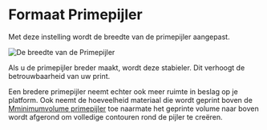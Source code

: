 Formaat Primepijler
====
Met deze instelling wordt de breedte van de primepijler aangepast.

![De breedte van de Primepijler](../../../articles/images/prime_tower.svg)

Als u de primepijler breder maakt, wordt deze stabieler. Dit verhoogt de betrouwbaarheid van uw print.

Een bredere primepijler neemt echter ook meer ruimte in beslag op je platform. Ook neemt de hoeveelheid materiaal die wordt geprint boven de  [Mminimumvolume primepijler](prime_tower_min_volume.md) toe naarmate het geprinte volume naar boven wordt afgerond om volledige contouren rond de pijler te creëren.